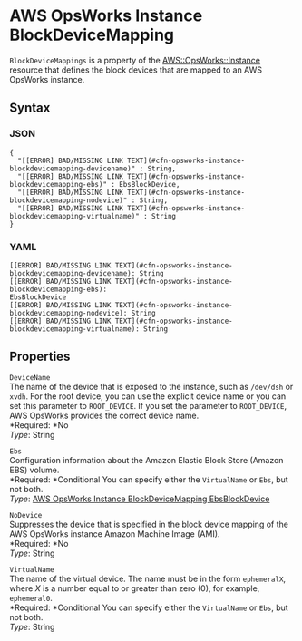 # AWS OpsWorks Instance BlockDeviceMapping<a name="aws-properties-opsworks-instance-blockdevicemapping"></a>

`BlockDeviceMappings` is a property of the [AWS::OpsWorks::Instance](aws-resource-opsworks-instance.md) resource that defines the block devices that are mapped to an AWS OpsWorks instance\.

## Syntax<a name="aws-properties-opsworks-instance-blockdevicemapping-syntax"></a>

### JSON<a name="aws-properties-opsworks-instance-blockdevicemapping-syntax.json"></a>

```
{
  "[[ERROR] BAD/MISSING LINK TEXT](#cfn-opsworks-instance-blockdevicemapping-devicename)" : String,
  "[[ERROR] BAD/MISSING LINK TEXT](#cfn-opsworks-instance-blockdevicemapping-ebs)" : EbsBlockDevice,
  "[[ERROR] BAD/MISSING LINK TEXT](#cfn-opsworks-instance-blockdevicemapping-nodevice)" : String,
  "[[ERROR] BAD/MISSING LINK TEXT](#cfn-opsworks-instance-blockdevicemapping-virtualname)" : String
}
```

### YAML<a name="aws-properties-opsworks-instance-blockdevicemapping-syntax.yaml"></a>

```
[[ERROR] BAD/MISSING LINK TEXT](#cfn-opsworks-instance-blockdevicemapping-devicename): String
[[ERROR] BAD/MISSING LINK TEXT](#cfn-opsworks-instance-blockdevicemapping-ebs):
EbsBlockDevice
[[ERROR] BAD/MISSING LINK TEXT](#cfn-opsworks-instance-blockdevicemapping-nodevice): String
[[ERROR] BAD/MISSING LINK TEXT](#cfn-opsworks-instance-blockdevicemapping-virtualname): String
```

## Properties<a name="aws-properties-opsworks-instance-blockdevicemapping-properties"></a>

`DeviceName`  
The name of the device that is exposed to the instance, such as `/dev/dsh` or `xvdh`\. For the root device, you can use the explicit device name or you can set this parameter to `ROOT_DEVICE`\. If you set the parameter to `ROOT_DEVICE`, AWS OpsWorks provides the correct device name\.  
*Required: *No  
*Type*: String

`Ebs`  
Configuration information about the Amazon Elastic Block Store \(Amazon EBS\) volume\.  
*Required: *Conditional You can specify either the `VirtualName` or `Ebs`, but not both\.  
*Type*: [AWS OpsWorks Instance BlockDeviceMapping EbsBlockDevice](aws-properties-opsworks-instance-blockdevicemapping-ebsblockdevice.md)

`NoDevice`  
Suppresses the device that is specified in the block device mapping of the AWS OpsWorks instance Amazon Machine Image \(AMI\)\.  
*Required: *No  
*Type*: String

`VirtualName`  
The name of the virtual device\. The name must be in the form `ephemeralX`, where *X* is a number equal to or greater than zero \(0\), for example, `ephemeral0`\.  
*Required: *Conditional You can specify either the `VirtualName` or `Ebs`, but not both\.  
*Type*: String